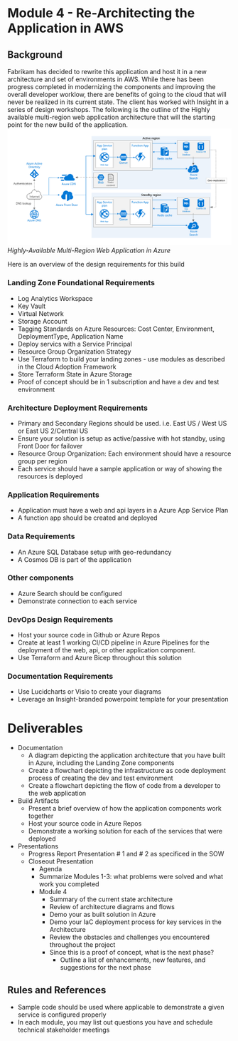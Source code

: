 # Module 4 - Re-Architecting the Application in AWS

## Background
Fabrikam has decided to rewrite this application and host it in a new architecture and set of environments in AWS. While there has been progress completed in modernizing the components and improving the overall developer worklow, there are benefits of going to the cloud that will never be realized in its current state. The client has worked with Insight in a series of design workshops. The following is the outline of the Highly available multi-region web application architecture that will the starting point for the new build of the application.
   ![](/Assets/multi-region-web-app-diagram.png)
   *Highly-Available Multi-Region Web Application in Azure*

Here is an overview of the design requirements for this build
### Landing Zone Foundational Requirements
  * Log Analytics Workspace
  * Key Vault
  * Virtual Network
  * Storage Account
  * Tagging Standards on Azure Resources: Cost Center, Environment, DeploymentType, Application Name
  * Deploy servics with a Service Principal
  * Resource Group Organization Strategy
  * Use Terraform to build your landing zones - use modules as described in the Cloud Adoption Framework
  * Store Terraform State in Azure Storage
  * Proof of concept should be in 1 subscription and have a dev and test environment
### Architecture Deployment Requirements
  * Primary and Secondary Regions should be used. i.e. East US / West US or East US 2/Central US
  * Ensure your solution is setup as active/passive with hot standby, using Front Door for failover
  * Resource Group Organization: Each environment should have a resource group per region
  * Each service should have a sample application or way of showing the resources is deployed
### Application Requirements
  * Application must have a web and api layers in a Azure App Service Plan
  * A function app should be created and deployed
### Data Requirements
  * An Azure SQL Database setup with geo-redundancy
  * A Cosmos DB is part of the application

### Other components
  * Azure Search should be configured
  * Demonstrate connection to each service

### DevOps Design Requirements
  * Host your source code in Github or Azure Repos
  * Create at least 1 working CI/CD pipeline in Azure Pipelines for the deployment of the web, api, or other application component.
  * Use Terraform and Azure Bicep throughout this solution

### Documentation Requirements
  * Use Lucidcharts or Visio to create your diagrams
  * Leverage an Insight-branded powerpoint template for your presentation


# Deliverables
  * Documentation
    * A diagram depicting the application architecture that you have built in Azure, including the Landing Zone components
    * Create a flowchart depicting the infrastructure as code deployment process of creating the dev and test environment
    * Create a flowchart depicting the flow of code from a developer to the web application
  * Build Artifacts
    * Present a brief overview of how the application components work together
    * Host your source code in Azure Repos
    * Demonstrate a working solution for each of the services that were deployed
  * Presentations
    * Progress Report Presentation # 1 and # 2 as specificed in the SOW
    * Closeout Presentation
      * Agenda
      * Summarize Modules 1-3: what problems were solved and what work you completed
      * Module 4
        * Summary of the current state architecture
        * Review of architecture diagrams and flows
        * Demo your as built solution in Azure
        * Demo your IaC deployment process for key services in the Architecture
        * Review the obstacles and challenges you encountered throughout the project
        * Since this is a proof of concept, what is the next phase?
          * Outline a list of enhancements, new features, and suggestions for the next phase


## Rules and References
  * Sample code should be used where applicable to demonstrate a given service is configured properly
  * In each module, you may list out questions you have and schedule technical stakeholder meetings







